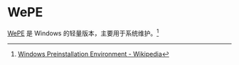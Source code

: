 # WePE

[WePE] 是 Windows 的轻量版本，主要用于系统维护。[^Windows Preinstallation Environment on Wikipedia]

<!----------------------------------------------------------------------------->

[^Windows Preinstallation Environment on Wikipedia]: [Windows Preinstallation Environment - Wikipedia](https://wikipedia.org/wiki/Windows_Preinstallation_Environment)

[WePE]: http://www.wepe.com.cn/
